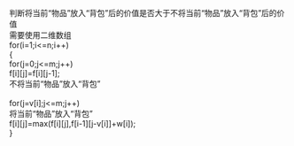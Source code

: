 判断将当前“物品”放入“背包”后的价值是否大于不将当前“物品”放入“背包”后的价值\
需要使用二维数组\
for(i=1;i<=n;i++)\
{\
    for(j=0;j<=m;j++)\
        f[i][j]=f[i][j-1];\
        不将当前“物品”放入“背包”\
\
    for(j=v[i];j<=m;j++)\
    将当前“物品”放入“背包”\
        f[i][j]=max(f[i][j],f[i-1][j-v[i]]+w[i]);\
}
